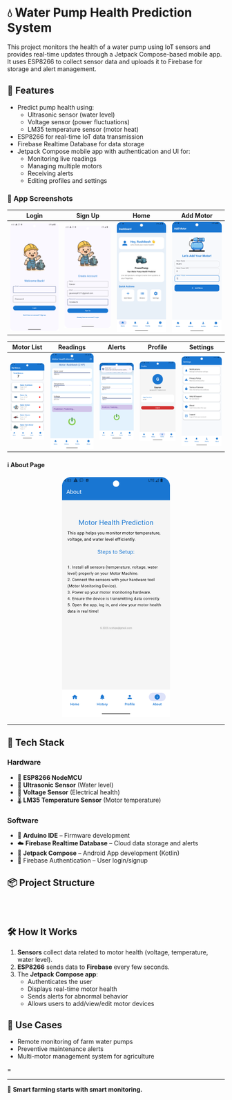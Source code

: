 
# 💧 Water Pump Health Prediction System

This project monitors the health of a water pump using IoT sensors and provides real-time updates through a Jetpack Compose-based mobile app. It uses ESP8266 to collect sensor data and uploads it to Firebase for storage and alert management.

## 🚀 Features

- Predict pump health using:
  - Ultrasonic sensor (water level)
  - Voltage sensor (power fluctuations)
  - LM35 temperature sensor (motor heat)
- ESP8266 for real-time IoT data transmission
- Firebase Realtime Database for data storage
- Jetpack Compose mobile app with authentication and UI for:
  - Monitoring live readings
  - Managing multiple motors
  - Receiving alerts
  - Editing profiles and settings



### 📱 App Screenshots

| Login                           | Sign Up                          | Home                          | Add Motor                              |
| ------------------------------- | -------------------------------- | ----------------------------- | -------------------------------------- |
| ![Login](/GauravProj/login.png) | ![Sign Up](/GauravProj/sing.png) | ![Home](/GauravProj/home.png) | ![Add Motor](/GauravProj/addmotor.png) |

| Motor List                               | Readings                             | Alerts                           | Profile                             | Settings                             |
| ---------------------------------------- | ------------------------------------ | -------------------------------- | ----------------------------------- | ------------------------------------ |
| ![Motor List](/GauravProj/motorlist.png) | ![Readings](/GauravProj/reading.png) | ![Alerts](/GauravProj/alert.png) | ![Profile](/GauravProj/profile.png) | ![Settings](/GauravProj/setting.png) |

#### ℹ️ About Page

<p align="center">
  <img src="/GauravProj/about.png" width="250"/>
</p>

---

## 🧰 Tech Stack

### Hardware
- 📡 **ESP8266 NodeMCU**
- 🌊 **Ultrasonic Sensor** (Water level)
- 🔌 **Voltage Sensor** (Electrical health)
- 🌡️ **LM35 Temperature Sensor** (Motor temperature)

### Software
- 🔧 **Arduino IDE** – Firmware development
- ☁️ **Firebase Realtime Database** – Cloud data storage and alerts
- 📱 **Jetpack Compose** – Android App development (Kotlin)
- 🔐 Firebase Authentication – User login/signup

## 📦 Project Structure

```



```

## 🛠️ How It Works

1. **Sensors** collect data related to motor health (voltage, temperature, water level).
2. **ESP8266** sends data to **Firebase** every few seconds.
3. The **Jetpack Compose app**:
   - Authenticates the user
   - Displays real-time motor health
   - Sends alerts for abnormal behavior
   - Allows users to add/view/edit motor devices

## 📍 Use Cases

- Remote monitoring of farm water pumps
- Preventive maintenance alerts
- Multi-motor management system for agriculture

=

---

🧠 **Smart farming starts with smart monitoring.**



